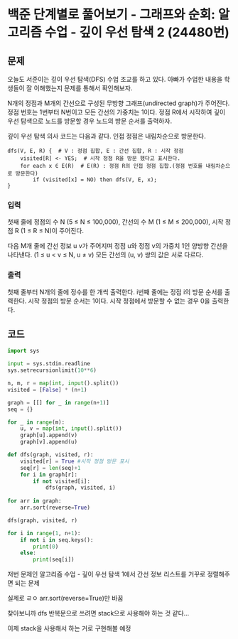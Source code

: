 # 백준 단계별로 풀어보기 - 그래프와 순회: 알고리즘 수업 - 깊이 우선 탐색 2 (24480번)
## 문제
오늘도 서준이는 깊이 우선 탐색(DFS) 수업 조교를 하고 있다. 아빠가 수업한 내용을 학생들이 잘 이해했는지 문제를 통해서 확인해보자.

N개의 정점과 M개의 간선으로 구성된 무방향 그래프(undirected graph)가 주어진다. 정점 번호는 1번부터 N번이고 모든 간선의 가중치는 1이다. 정점 R에서 시작하여 깊이 우선 탐색으로 노드를 방문할 경우 노드의 방문 순서를 출력하자.

깊이 우선 탐색 의사 코드는 다음과 같다. 인접 정점은 내림차순으로 방문한다.

```
dfs(V, E, R) {  # V : 정점 집합, E : 간선 집합, R : 시작 정점
    visited[R] <- YES;  # 시작 정점 R을 방문 했다고 표시한다.
    for each x ∈ E(R)  # E(R) : 정점 R의 인접 정점 집합.(정점 번호를 내림차순으로 방문한다)
        if (visited[x] = NO) then dfs(V, E, x);
}
```

### 입력
첫째 줄에 정점의 수 N (5 ≤ N ≤ 100,000), 간선의 수 M (1 ≤ M ≤ 200,000), 시작 정점 R (1 ≤ R ≤ N)이 주어진다.

다음 M개 줄에 간선 정보 u v가 주어지며 정점 u와 정점 v의 가중치 1인 양방향 간선을 나타낸다. (1 ≤ u < v ≤ N, u ≠ v) 모든 간선의 (u, v) 쌍의 값은 서로 다르다.

### 출력
첫째 줄부터 N개의 줄에 정수를 한 개씩 출력한다. i번째 줄에는 정점 i의 방문 순서를 출력한다. 시작 정점의 방문 순서는 1이다. 시작 정점에서 방문할 수 없는 경우 0을 출력한다.


## 코드
```python 
import sys

input = sys.stdin.readline
sys.setrecursionlimit(10**6)

n, m, r = map(int, input().split())
visited = [False] * (n+1)

graph = [[] for _ in range(n+1)]
seq = {}

for _ in range(m):
    u, v = map(int, input().split())
    graph[u].append(v)
    graph[v].append(u)

def dfs(graph, visited, r):
    visited[r] = True #시작 정점 방문 표시
    seq[r] = len(seq)+1
    for i in graph[r]:
        if not visited[i]:
            dfs(graph, visited, i)
        
for arr in graph:
    arr.sort(reverse=True)

dfs(graph, visited, r)

for i in range(1, n+1):
    if not i in seq.keys():
        print(0)
    else:
        print(seq[i])
```

저번 문제인 알고리즘 수업 - 깊이 우선 탐색 1에서 간선 정보 리스트를 거꾸로 정렬해주면 되는 문제

실제로 ㄹㅇ arr.sort(reverse=True)만 바꿈


찾아보니까 dfs 반복문으로 쓰려면 stack으로 사용해야 하는 것 같다...

이제 stack을 사용해서 하는 거로 구현해볼 예정


